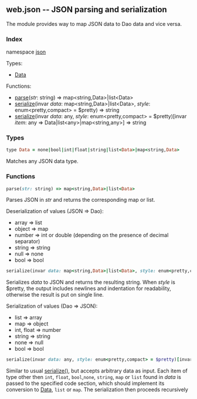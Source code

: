 ## web.json -- JSON parsing and serialization

The module provides way to map JSON data to Dao data and vice versa.

### Index
namespace [json](#json)

Types:
- [Data](#data)

Functions:
- [parse](#parse)(_str_: string) => map&lt;string,Data&gt;|list&lt;Data&gt;
- [serialize](#serialize1)(invar _data_: map&lt;string,Data&gt;|list&lt;Data&gt;, _style_: enum&lt;pretty,compact&gt; = $pretty) => string
- [serialize](#serialize2)(invar _data_: any, _style_: enum&lt;pretty,compact&gt; = $pretty)[invar _item_: any => Data|list&lt;any&gt;|map&lt;string,any&gt;] => string

<a name="json"></a>
### Types
```ruby
type Data = none|bool|int|float|string|list<Data>|map<string,Data>
```
Matches any JSON data type.
### Functions
<a name="parse"></a>
```ruby
parse(str: string) => map<string,Data>|list<Data>
```
Parses JSON in *str* and returns the corresponding map or list.

Deserialization of values (JSON => Dao):
- array  => list
- object => map
- number => int or double (depending on the presence of decimal separator)
- string => string
- null   => none
- bool   => bool
<a name="serialize1"></a>
```ruby
serialize(invar data: map<string,Data>|list<Data>, style: enum<pretty,compact> = $pretty) => string
```
Serializes *data* to JSON and returns the resulting string. When *style* is $pretty, the output includes newlines and indentation for readability, otherwise
the result is put on single line.

Serialization of values (Dao => JSON):
- list => array
- map  => object
- int, float => number
- string => string
- none => null
- bool => bool
<a name="serialize2"></a>
```ruby
serialize(invar data: any, style: enum<pretty,compact> = $pretty)[invar item: any => Data|list<any>|map<string,any>] => string
```
Similar to usual [serialize()](#serialize1), but accepts arbitrary data as input. Each item of type other then `int`, `float`, `bool`,`none`, `string`, `map` or `list`
found in *data* is passed to the specified code section, which should implement its conversion to [Data](#data), `list` or `map`. The serialization then proceeds recursively
